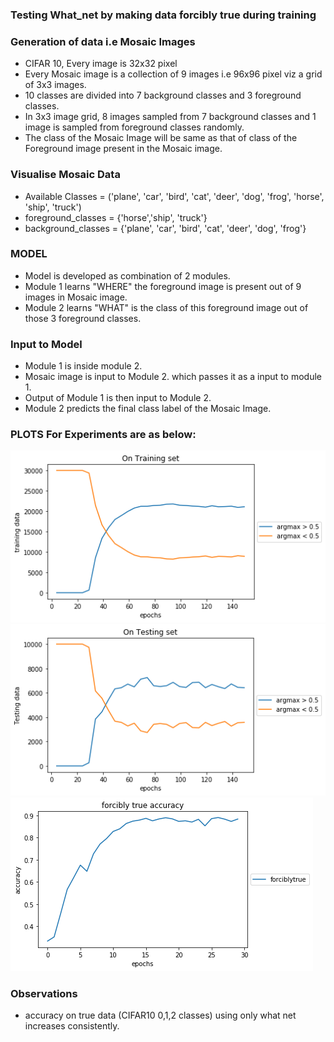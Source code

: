### Testing What_net by making data forcibly true during training

### Generation of data i.e Mosaic Images

  - CIFAR 10, Every image is 32x32 pixel
  - Every Mosaic image is a collection of 9 images i.e 96x96 pixel viz a grid of 3x3 images.
  - 10 classes are divided into 7 background classes and 3 foreground classes.
  - In 3x3 image grid,  8 images sampled from 7 background classes and 1 image is sampled from foreground classes randomly.
  - The class of the Mosaic Image will be same as that of class of the Foreground image present in the Mosaic image.

### Visualise Mosaic Data
- Available Classes = ('plane', 'car', 'bird', 'cat', 'deer', 'dog', 'frog', 'horse', 'ship', 'truck')
- foreground_classes = {'horse','ship', 'truck'}
- background_classes = {'plane', 'car', 'bird', 'cat', 'deer', 'dog', 'frog'}

### MODEL
  - Model is developed as combination of 2 modules.
  - Module 1 learns "WHERE" the foreground image is present out of 9 images in Mosaic image.
  - Module 2 learns "WHAT" is the class of this foreground image out of those 3 foreground classes.

### Input to Model
  - Module 1 is inside module 2.
  - Mosaic image is input to Module 2. which passes it as a input to module 1.
  - Output of Module 1 is then input to Module 2.
  - Module 2 predicts the final class label of the Mosaic Image.
  
  ### PLOTS For Experiments are as below:
  ![](./plots_figures/train.png)
  ![](./plots_figures/test.png)
  ![](./plots_figures/focibly_true.png)
  
  ### Observations
   - accuracy on true data (CIFAR10 0,1,2 classes) using  only what net increases consistently.
